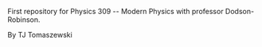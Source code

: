 First repository for Physics 309 -- Modern Physics with professor Dodson-Robinson.

By TJ Tomaszewski
